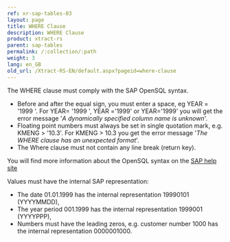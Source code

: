 ```yaml
---
ref: xr-sap-tables-03
layout: page
title: WHERE Clause
description: WHERE Clause
product: xtract-rs
parent: sap-tables
permalink: /:collection/:path
weight: 3
lang: en_GB
old_url: /Xtract-RS-EN/default.aspx?pageid=where-clause
---
```



The WHERE clause must comply with the SAP OpenSQL syntax.

- Before and after the equal sign, you must enter a space, eg YEAR = '1999 '. For YEAR= '1999 ', YEAR ='1999' or YEAR='1999' you will get the error message '*A dynamically specified column name is unknown*'.
- Floating point numbers must always be set in single quotation mark, e.g. KMENG > '10.3'. For KMENG > 10.3 you get the error message '*The WHERE clause has an unexpected format*'.
- The Where clause must not contain any line break (return key).

You will find more information about the OpenSQL syntax on the [SAP help site](http://help.sap.com/saphelp_470/helpdata/de/fc/eb3a1f358411d1829f0000e829fbfe/frameset.htm)<br>


Values must have the internal SAP representation:

- The date 01.01.1999 has the internal representation 19990101 (YYYYMMDD),
- The year period 001.1999 has the internal representation 1999001 (YYYYPPP),
- Numbers must have the leading zeros, e.g. customer number 1000 has the internal representation 0000001000.
